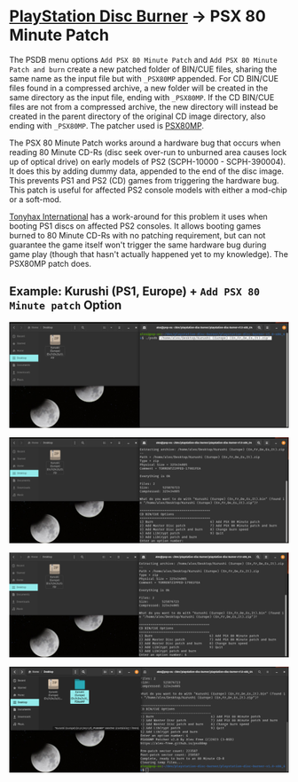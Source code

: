 # [PlayStation Disc Burner](readme.md) -> PSX 80 Minute Patch

The PSDB menu options `Add PSX 80 Minute Patch` and `Add PSX 80 Minute Patch and burn` create a new patched folder of BIN/CUE files, sharing the same name as the input file but with `_PSX80MP` appended. For CD BIN/CUE files found in a compressed archive, a new folder will be created in the same directory as the input file, ending with `_PSX80MP`. If the CD BIN/CUE files are not from a compressed archive, the new directory will instead be created in the parent directory of the original CD image directory, also ending with `_PSX80MP`. The patcher used is [PSX80MP](https://github.com/alex-free/psx80mp).

The PSX 80 Minute Patch works around a hardware bug that occurs when reading 80 Minute CD-Rs (disc seek over-run to unburned area causes lock up of optical drive) on early models of PS2 (SCPH-10000 - SCPH-390004). It does this by adding dummy data, appended to the end of the disc image. This prevents PS1 and PS2 (CD) games from triggering the hardware bug. This patch is useful for affected PS2 console models with either a mod-chip or a soft-mod.

[Tonyhax International](https://github.com/alex-free/tonyhax) has a work-around for this problem it uses when booting PS1 discs on affected PS2 consoles. It allows booting games burned to 80 Minute CD-Rs with no patching requirement, but can not guarantee the game itself won't trigger the same hardware bug during game play (though that hasn't actually happened yet to my knowledge). The PSX80MP patch does.

## Example: Kurushi (PS1, Europe) + `Add PSX 80 Minute patch` Option

![ki-1](images/ki-1.png)

![ki-2](images/ki-2.png)

![ki-3](images/ki-3.png)

![ki-4](images/ki-4.png)